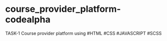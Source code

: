 # course_provider_platform-codealpha
 TASK-1 Course provider platform using #HTML #CSS #JAVASCRIPT #SCSS
